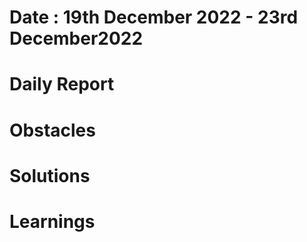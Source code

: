 # Date : 19th December 2022 - 23rd December2022

# Daily Report

# Obstacles

# Solutions

# Learnings